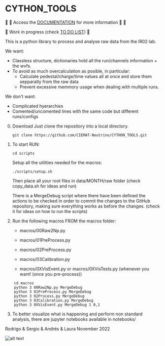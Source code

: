 # CYTHON_TOOLS

:book: :page_with_curl: Access the [DOCUMENTATION](https://github.com/CIEMAT-Neutrino/CYTHON_TOOLS/wiki) for more information :page_with_curl: :book:

:construction: 
Work in progress (check [TO DO LIST](https://github.com/CIEMAT-Neutrino/CYTHON_TOOLS/blob/main/To_Do.md))
:construction:

This is a python library to process and analyse raw data from the IR02 lab.

We want:
* Classless structure, dictionaries hold all the run/channels information + the wvfs.   
* To avoid as much overcalculation as posible, in particular:
    - Calculate pedestal/charge/time values all at once and store them sepparatly from the raw data
    - Prevent excessive memmory usage when dealing with multiple runs. 

We don't want:
* Complicated hyerarchies
* Comented/uncomented lines with the same code but different runs/configs

0. Download
    Just clone the repository into a local directory.
    ```
    git clone https://github.com/CIEMAT-Neutrino/CYTHON_TOOLS.git 
    ```

1. To start RUN:
    ```
    cd scripts
    ```

    Setup all the utilities needed for the macros:
    ```
    ./scripts/setup.sh 
    ```
    
    Then place all your root files in data/MONTH/raw folder (check copy_data.sh for ideas and run)
    
    There is a MergeDebug script where there have been defined the actions to be checked in order to commit the changes to the GitHub repository, making sure everything works as before the changes. (check it for ideas on how to run the scripts)


2. Run the following macros FROM the macros folder:

    - macros/00Raw2Np.py

    - macros/01PreProcess.py
    
    - macros/02PreProcess.py

    - macros/03Calibration.py

    - macros/0XVisEvent.py or macros/0XVisTests.py (whenever you want! (once you pre-process))
  
```
    cd macros
    python 3 00Raw2Np.py MergeDebug
    python 3 01PreProcess.py MergeDebug 
    python 3 02Process.py MergeDebug
    python 3 03Calibration.py MergeDebug
    python 3 0XVisEvent.py MergeDebug 1 0,1
```

    
3. To better visualize what is happening and perform non standard analysis, there are jupyter notebooks available in notebooks/



Rodrigo & Sergio & Andrés & Laura
November 2022

![alt text](https://i.imgflip.com/72cpdl.jpg)


